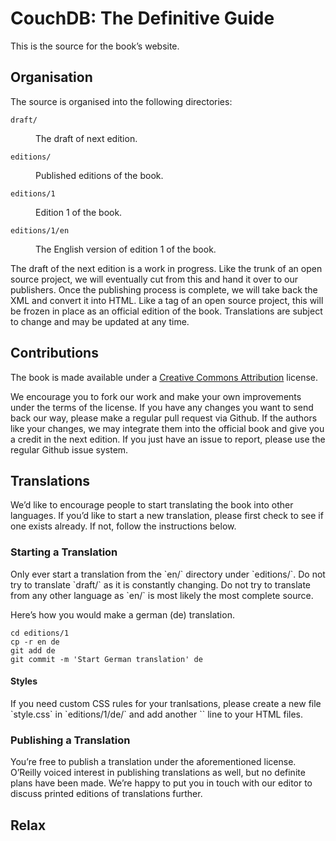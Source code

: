 <h1>CouchDB: The Definitive Guide</h1>

<p>This is the source for the book’s website.

<h2>Organisation</h2>

<p>The source is organised into the following directories:

<dl>

<dt><code>draft/</code></dt>

<dd><p>The draft of next edition.</dd>

<dt><code>editions/</code></dt>

<dd><p>Published editions of the book.</dd>

<dt><code>editions/1</code></dt>

<dd><p>Edition 1 of the book.</dd>

<dt><code>editions/1/en</code></dt>

<dd><p>The English version of edition 1 of the book.</dd>

</dl>

<p>The draft of the next edition is a work in progress. Like the trunk of an open source project, we will eventually cut from this and hand it over to our publishers. Once the publishing process is complete, we will take back the XML and convert it into HTML. Like a tag of an open source project, this will be frozen in place as an official edition of the book. Translations are subject to change and may be updated at any time.

<h2>Contributions</h2>

<p>The book is made available under a <a href="http://creativecommons.org/licenses/by/3.0/">Creative Commons Attribution</a> license.

<p>We encourage you to fork our work and make your own improvements under the terms of the license. If you have any changes you want to send back our way, please make a regular pull request via Github. If the authors like your changes, we may integrate them into the official book and give you a credit in the next edition. If you just have an issue to report, please use the regular Github issue system.

<h2>Translations</h2>

<p>We’d like to encourage people to start translating the book into other languages. If you’d like to start a new translation, please first check to see if one exists already. If not, follow the instructions below.

<h3> Starting a Translation</h3>

<p>Only ever start a translation from the `en/` directory under `editions/<number>`. Do not try to translate `draft/` as it is constantly changing. Do not try to translate from any other language as `en/` is most likely the most complete source.

<p>Here’s how you would make a german (de) translation.

    cd editions/1
    cp -r en de
    git add de
    git commit -m 'Start German translation' de


<h4>Styles</h4>

<p>If you need custom CSS rules for your tranlsations, please create a new file `style.css` in `editions/1/de/` and add another `<link rel="stylesheet" href="../style.css">` line to your HTML files.

<h3>Publishing a Translation</h3>

<p>You’re free to publish a translation under the aforementioned license. O’Reilly voiced interest in publishing translations as well, but no definite plans have been made. We’re happy to put you in touch with our editor to discuss printed editions of translations further.

<h2>Relax</h2>
